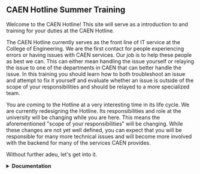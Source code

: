 ## CAEN Hotline Summer Training

Welcome to the CAEN Hotline! This site will serve as a introduction to and training for your duties at the CAEN Hotline.

The CAEN Hotline currently serves as the front line of IT service at the College of Engineering. We are the first contact for people experiencing errors or having issues with CAEN services. Our job is to help these people as best we can. This can either mean handling the issue yourself or relaying the issue to one of the departments in CAEN that can better handle the issue. In this training you should learn how to both troubleshoot an issue and attempt to fix it yourself and evaluate whether an issue is outside of the scope of your responsibilities and should be relayed to a more specialized team.

You are coming to the Hotline at a very interesting time in its life cycle. We are currently redesigning the Hotline. Its responsibilities and role at the university will be changing while you are here. This means the aforementioned "scope of your responsibilities" will be changing. While these changes are not yet well defined, you can expect that you will be responsible for many more technical issues and will become more involved with the backend for many of the services CAEN provides.

Without further adeu, let's get into it.


<details><summary> <b>Documentation</b> </summary>

<p>Currently CAEN provides a great deal of documentation that is intended to explain the services we provide. Since it is likely that you do not know all of this documentation, you should spend a significant amount of time in your early employment at the Hotline reading this documentation and becoming very familiar with it. Questions that can be answered with-in this documentation are 100% <b>your responsibility</b>. It will be expected that you can answer these questions without refering to the full-time staff.</p>

<p>Does this mean we expect you to have the documentation memorized? Well kind of, eventually, but initially no it does not.</p>

<p>Does this mean we expect you to search the documentation for answers to questions you don't think you have the answer to? Yes, absolutely it does. Anytime you don't know the answer to a question, take a minute and search the documentation for an answer. You may feel as though you are making the customer wait but that is okay. The amount of time it takes you to search through the documentation is much shorter than the amount of time it will take for one of the full-time teams to get to the issue and set aside time to address it.</p>

<p><b>There are three main sources of documentation:</b></p>

<p><a href='https://caenfaq.engin.umich.edu/'>The CAEN Knowledge Base</a></p>

<p>This is a public source of information that CAEN has published detailing a great deal of the services CAEN provides. This is the most valuble resource at your disposal and should be the first thing you consult when you have any questions.</p>

<p><i>Note: Since this is a public site, you can send links to this site to customers to help explain things to the customer.</i></p>

<p><a href='https://caen.engin.umich.edu'>The CAEN Homepage</a></p>

<p>In the drop-down menus on the top the the CAEN homepage there is more information on the services we provide. Much of this is a rehashing of the information in the Knowledge Base but there are some details presented here that may not be in the Knowledge Base. This should be your second consultation when trying to solve an issue you do not currently know how to fix.</p>

<p>Important links to note on this page:</p>
<ul><li>Under "About" there is a link that reads "Departmental IT Support Staff," this provides a list of the departmental IT contacts for all of the major departments in the College of Engineering</li>
<li>Under "Help & Support" on the left hand side there is a link to the CAEN "Service Status" page, this will provide you with an up-to-date list of any outages or degraded services CAEN is currently aware of</li>
<li>Under the same section is a link to "News & Announcements," here is where you can see information about all of the major changes coming to CAEN. This will often be a great place to refer people when they are confused about or unaware of a change in CAENs operations</li></ul>

<p><i>Note: Since this is a public site, you can send links to this site to customers to help explain things to the customer.</i></p>
</details>








